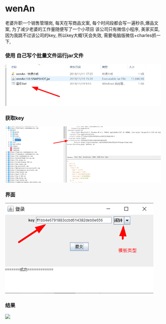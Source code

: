 # wenAn  
老婆升职一个销售管理岗, 每天在写商品文案, 每个时间段都会写一遍秒杀,爆品文案, 为了减少老婆的工作量随便写了一个小项目
该公司只有微信小程序, 美家买菜, 因为我跳不过该公司的key, 所以key大概1天会失效, 需要电脑版微信+charles抓一下, 

### 使用 自己写个批量文件运行jar文件
![](https://github.com/jiuyajava/wenAn/blob/master/src/main/resources/photo/1.bmp)  


### 获取key
![](https://github.com/jiuyajava/wenAn/blob/master/src/main/resources/photo/2.bmp)  


### 界面

![](https://github.com/jiuyajava/wenAn/blob/master/src/main/resources/photo/3.bmp)  

### 结果
![](https://github.com/jiuyajava/wenAn/blob/master/src/main/resources/photo/4.bmp)  
